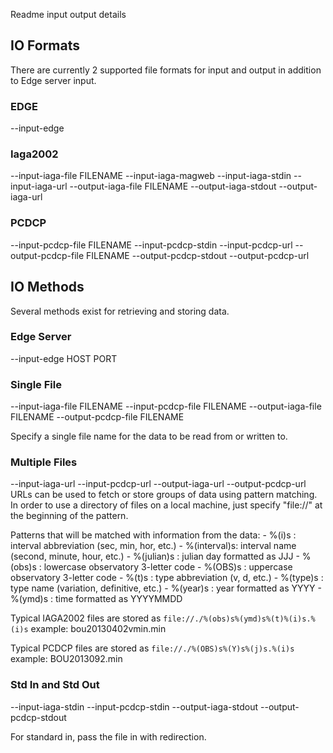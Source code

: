 Readme input output details

## IO Formats ##
There are currently 2 supported file formats for input and output in addition
to Edge server input.

### EDGE ###
--input-edge

### Iaga2002 ###
--input-iaga-file FILENAME
--input-iaga-magweb
--input-iaga-stdin
--input-iaga-url
--output-iaga-file FILENAME
--output-iaga-stdout
--output-iaga-url

### PCDCP ###
--input-pcdcp-file FILENAME
--input-pcdcp-stdin
--input-pcdcp-url
--output-pcdcp-file FILENAME
--output-pcdcp-stdout
--output-pcdcp-url

## IO Methods ##
Several methods exist for retrieving and storing data.

### Edge Server ###
--input-edge HOST PORT

### Single File ###
--input-iaga-file FILENAME
--input-pcdcp-file FILENAME
--output-iaga-file FILENAME
--output-pcdcp-file FILENAME

Specify a single file name for the data to be read from or written to.

### Multiple Files ###
--input-iaga-url
--input-pcdcp-url
--output-iaga-url
--output-pcdcp-url
URLs can be used to fetch or store groups of data using pattern matching. In
order to use a directory of files on a local machine, just specify "file://"
at the beginning of the pattern.

Patterns that will be matched with information from the data:
        - %(i)s       : interval abbreviation (sec, min, hor, etc.)
        - %(interval)s: interval name (second, minute, hour, etc.)
        - %(julian)s  : julian day formatted as JJJ
        - %(obs)s     : lowercase observatory 3-letter code
        - %(OBS)s     : uppercase observatory 3-letter code
        - %(t)s       : type abbreviation (v, d, etc.)
        - %(type)s    : type name (variation, definitive, etc.)
        - %(year)s    : year formatted as YYYY
        - %(ymd)s     : time formatted as YYYYMMDD

Typical IAGA2002 files are stored as `file://./%(obs)s%(ymd)s%(t)%(i)s.%(i)s`
example: bou20130402vmin.min

Typical PCDCP files are stored as `file://./%(OBS)s%(Y)s%(j)s.%(i)s`
example: BOU2013092.min

### Std In and Std Out ###
--input-iaga-stdin
--input-pcdcp-stdin
--output-iaga-stdout
--output-pcdcp-stdout

For standard in, pass the file in with redirection.
